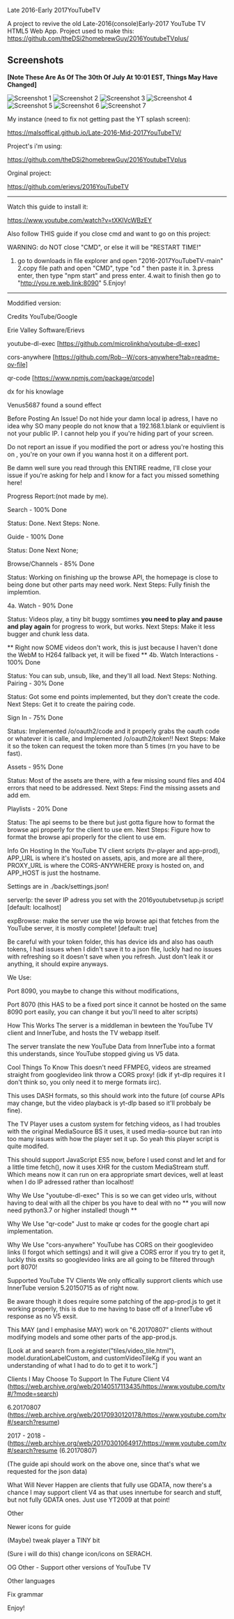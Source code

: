 Late 2016-Early 2017YouTubeTV

A project to revive the old Late-2016(console)Early-2017 YouTube TV HTML5 Web App. Project used to make this: https://github.com/theDSi2homebrewGuy/2016YoutubeTVplus/

## Screenshots

**[Note These Are As Of The 30th Of July At 10:01 EST, Things May Have Changed]**

![Screenshot 1](screenshots/s1.png)
![Screenshot 2](screenshots/s2.png)
![Screenshot 3](screenshots/s3.png)
![Screenshot 4](screenshots/s4.png)
![Screenshot 5](screenshots/s5.png)
![Screenshot 6](screenshots/s6.png)
![Screenshot 7](screenshots/s7.png)

My instance (need to fix not getting past the YT splash screen):

https://malsoffical.github.io/Late-2016-Mid-2017YouTubeTV/

Project's i'm using:

https://github.com/theDSi2homebrewGuy/2016YoutubeTVplus

Orginal project:

https://github.com/erievs/2016YouTubeTV

---------------------------------------------------------------------------------------------------------------------

Watch this guide to install it:

https://www.youtube.com/watch?v=tXKlVcWBzEY

Also follow THIS guide if you close cmd and want to go on this project:

WARNING: do NOT close "CMD", or else it will be "RESTART TIME!"

1. go to downloads in file explorer and open "2016-2017YouTubeTV-main"
2.copy file path and open "CMD", type "cd " then paste it in.
3.press enter, then type "npm start" and press enter.
4.wait to finish then go to "http://you.re.web.link:8090"
5.Enjoy!


------------------------------------------------------------------------------------------------------------------
Moddified version:

Credits
YouTube/Google

Erie Valley Software/Erievs

youtube-dl-exec [https://github.com/microlinkhq/youtube-dl-exec]

cors-anywhere [https://github.com/Rob--W/cors-anywhere?tab=readme-ov-file]

qr-code [https://www.npmjs.com/package/qrcode]

dx for his knowlage

Venus5687 found a sound effect

Before Posting An Issue!
Do not hide your damn local ip adress, I have no idea why SO many people do not know that a 192.168.1.blank or equivlient is not your public IP. I cannot help you if you're hiding part of your screen.

Do not report an issue if you modified the port or adress you're hosting this on , you're on your own if you wanna host it on a different port.

Be damn well sure you read through this ENTIRE readme, I'll close your issue if you're asking for help and I know for a fact you missed something here!

Progress Report:(not made by me).

Search - 100% Done

Status: Done. Next Steps: None.

Guide - 100% Done

Status: Done Next None;

Browse/Channels - 85% Done

Status: Working on finishing up the browse API, the homepage is close to being done but other parts may need work. Next Steps: Fully finish the implemtion.

4a. Watch - 90% Done

Status: Videos play, a tiny bit buggy somtimes **you need to play and pause and play again** for progress to work, but works.
Next Steps: Make it less bugger and chunk less data.

** Right now SOME videos don't work, this is just because I haven't done the WebM to H264 fallback yet, it will be fixed **
4b. Watch Interactions - 100% Done

Status: You can sub, unsub, like, and they'll all load.
Next Steps: Nothing.
Pairing - 30% Done

Status: Got some end points implemented, but they don't create the code. Next Steps: Get it to create the pairing code.

Sign In - 75% Done

Status: Implemented /o/oauth2/code and it properly grabs the oauth code or whatever it is calle, and Implemented /o/oauth2/token!! Next Steps: Make it so the token can request the token more than 5 times (rn you have to be fast).

Assets - 95% Done

Status: Most of the assets are there, with a few missing sound files and 404 errors that need to be addressed. Next Steps: Find the missing assets and add em.

Playlists - 20% Done

Status: The api seems to be there but just gotta figure how to format the browse api properly for the client to use em. Next Steps: Figure how to format the browse api properly for the client to use em.

Info On Hosting
In the YouTube TV client scripts (tv-player and app-prod), APP_URL is where it's hosted on assets, apis, and more are all there, PROXY_URL is where the CORS-ANYWHERE proxy is hosted on, and APP_HOST is just the hostname.

Settings are in ./back/settings.json!

serverIp: the sever IP adress you set with the 2016youtubetvsetup.js script! [default: localhost]

expBrowse: make the server use the wip browse api that fetches from the YouTube server, it is mostly complete! [default: true]

Be careful with your token folder, this has device ids and also has oauth tokens, I had issues when I didn't save it to a json file, luckly had no issues with refreshing so it doesn't save when you refresh. Just don't leak it or anything, it should expire anyways.

We Use:

Port 8090, you maybe to change this without modifications,

Port 8070 (this HAS to be a fixed port since it cannot be hosted on the same 8090 port easily, you can change it but you'll need to alter scripts)

How This Works
The server is a middleman in bewteen the YouTube TV client and InnerTube, and hosts the TV webapp itself.

The server translate the new YouTube Data from InnerTube into a format this understands, since YouTube stopped giving us V5 data.

Cool Things To Know
This doesn't need FFMPEG, videos are streamed straight from googlevideo link throw a CORS proxy! (idk if yt-dlp requires it I don't think so, you only need it to merge formats iirc).

This uses DASH formats, so this should work into the future (of course APIs may change, but the video playback is yt-dlp based so it'll probbaly be fine).

The TV Player uses a custom system for fetching videos, as I had troubles with the original MediaSource BS it uses, it used media-source but ran into too many issues with how the player set it up. So yeah this player script is quite modifed.

This should support JavaScript ES5 now, before I used const and let and for a little time fetch(), now it uses XHR for the custom MediaStream stuff. Which means now it can run on era appropriate smart devices, well at least when I do IP adressed rather than localhost!

Why We Use "youtube-dl-exec"
This is so we can get video urls, without having to deal with all the chiper bs you have to deal with no ** you will now need python3.7 or higher installed! though **

Why We Use "qr-code"
Just to make qr codes for the google chart api implementation.

Why We Use "cors-anywhere"
YouTube has CORS on their googlevideo links (I forgot which settings) and it will give a CORS error if you try to get it, luckly this exsits so googlevideo links are all going to be filtered through port 8070!

Supported YouTube TV Clients
We only offically supprort clients which use InnerTube version 5.20150715 as of right now.

Be aware though it does require some patching of the app-prod.js to get it working properly, this is due to me having to base off of a InnerTube v6 response as no V5 exsit.

This MAY (and I emphasise MAY) work on "6.20170807" clients without modifying models and some other parts of the app-prod.js.

[Look at and search from a.register("tiles/video_tile.html"), model.durationLabelCustom, and customVideoTileKg if you want an understanding of what I had to do to get it to work."]

Clients I May Choose To Support In The Future
Client V4 (https://web.archive.org/web/20140517113435/https://www.youtube.com/tv#/?mode=search)

6.20170807 (https://web.archive.org/web/20170930120178/https://www.youtube.com/tv#/search?resume)

2017 - 2018 -(https://web.archive.org/web/20170301064917/https://www.youtube.com/tv#/search?resume (6.20170807)

(The guide api should work on the above one, since that's what we requested for the json data)

What Will Never Happen are clients that fully use GDATA, now there's a chance I may support client V4 as that uses innertube for search and stuff, but not fully GDATA ones. Just use YT2009 at that point!

Other

Newer icons for guide

(Maybe) tweak player a TINY bit

(Sure i will do this) change icon/icons on SERACH.

OG Other - Support other versions of YouTube TV

Other languages

Fix grammar

Enjoy!